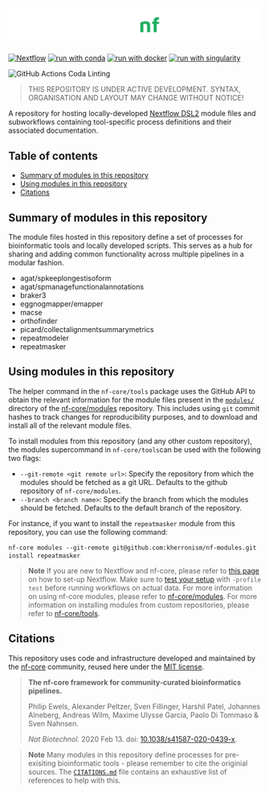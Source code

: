# ![kherronism/nf-modules](docs/images/kherronism-nf-modules_logo_darkbg.png)

[![Nextflow](https://img.shields.io/badge/nextflow%20DSL2-%E2%89%A521.10.3-23aa62.svg?labelColor=000000)](https://www.nextflow.io/)
[![run with conda](http://img.shields.io/badge/run%20with-conda-3EB049?labelColor=000000&logo=anaconda)](https://docs.conda.io/en/latest/)
[![run with docker](https://img.shields.io/badge/run%20with-docker-0db7ed?labelColor=000000&logo=docker)](https://www.docker.com/)
[![run with singularity](https://img.shields.io/badge/run%20with-singularity-1d355c.svg?labelColor=000000)](https://sylabs.io/docs/)

![GitHub Actions Coda Linting](https://github.com/nf-core/modules/workflows/Code%20Linting/badge.svg)

> THIS REPOSITORY IS UNDER ACTIVE DEVELOPMENT. SYNTAX, ORGANISATION AND LAYOUT MAY CHANGE WITHOUT NOTICE!

A repository for hosting locally-developed [Nextflow DSL2](https://www.nextflow.io/docs/latest/dsl2.html) module files and subworkflows containing tool-specific process definitions and their associated documentation.

## Table of contents

- [Summary of modules in this repository](#summary-of-modules-in-this-repository)
- [Using modules in this repository](#using-modules-in-this-repository)
- [Citations](#citations)

## Summary of modules in this repository

The module files hosted in this repository define a set of processes for bioinformatic tools and locally developed scripts. This serves as a hub for sharing and adding common functionality across multiple pipelines in a modular fashion.

- agat/spkeeplongestisoform
- agat/spmanagefunctionalannotations
- braker3
- eggnogmapper/emapper
- macse
- orthofinder
- picard/collectalignmentsummarymetrics
- repeatmodeler
- repeatmasker

## Using modules in this repository

The helper command in the `nf-core/tools` package uses the GitHub API to obtain the relevant information for the module files present in the [`modules/`](modules/) directory of the [nf-core/modules](https://github.com/nf-core/tools) repository. This includes using `git` commit hashes to track changes for reproducibility purposes, and to download and install all of the relevant module files.

To install modules from this repository (and any other custom repository), the modules supercommand in `nf-core/tools`can be used with the following two flags:

- `--git-remote <git remote url>`: Specify the repository from which the modules should be fetched as a git URL. Defaults to the github repository of `nf-core/modules`.
- `--branch <branch name>`: Specify the branch from which the modules should be fetched. Defaults to the default branch of the repository.

For instance, if you want to install the `repeatmasker` module from this repository, you can use the following command:

```terminal
nf-core modules --git-remote git@github.com:kherronism/nf-modules.git install repeatmasker
```

> **Note**
> If you are new to Nextflow and nf-core, please refer to [this page](https://nf-co.re/docs/usage/installation) on how
> to set-up Nextflow. Make sure to [test your setup](https://nf-co.re/docs/usage/introduction#how-to-run-a-pipeline)
> with `-profile test` before running workflows on actual data.
> For more information on using nf-core modules, please refer to [nf-core/modules](https://github.com/nf-core/modules).
> For more information on installing modules from custom repositories, please refer to [nf-core/tools](https://github.com/nf-core/tools#custom-remote-modules).

## Citations
This repository uses code and infrastructure developed and maintained by the [nf-core](https://nf-co.re) community, reused here under the [MIT license](https://github.com/nf-core/tools/blob/master/LICENSE).

> **The nf-core framework for community-curated bioinformatics pipelines.**
>
> Philip Ewels, Alexander Peltzer, Sven Fillinger, Harshil Patel, Johannes Alneberg, Andreas Wilm, Maxime Ulysse Garcia, Paolo Di Tommaso & Sven Nahnsen.
>
> _Nat Biotechnol._ 2020 Feb 13. doi: [10.1038/s41587-020-0439-x](https://dx.doi.org/10.1038/s41587-020-0439-x).

> **Note**
> Many modules in this repository define processes for pre-exisiting bioinformatic tools - please remember to cite the originial sources. The [`CITATIONS.md`](CIATIONS.md) file contains an exhaustive list of references to help with this.

<!---

### Offline usage

If you want to use an existing module file available in `nf-core/modules`, and you're running on a system that has no internet connection, you'll need to download the repository (e.g. `git clone https://github.com/nf-core/modules.git`) and place it in a location that is visible to the file system on which you are running the pipeline. Then run the pipeline by creating a custom config file called e.g. `custom_module.conf` containing the following information:

```bash
include /path/to/downloaded/modules/directory/
```

Then you can run the pipeline by directly passing the additional config file with the `-c` parameter:

```bash
nextflow run /path/to/pipeline/ -c /path/to/custom_module.conf
```

> Note that the nf-core/tools helper package has a `download` command to download all required pipeline
> files + singularity containers + institutional configs + modules in one go for you, to make this process easier.

# New test data created for the module- sequenzautils/bam2seqz
The new test data is an output from another module- sequenzautils/bcwiggle- (which uses sarscov2 genome fasta file as an input).
-->
